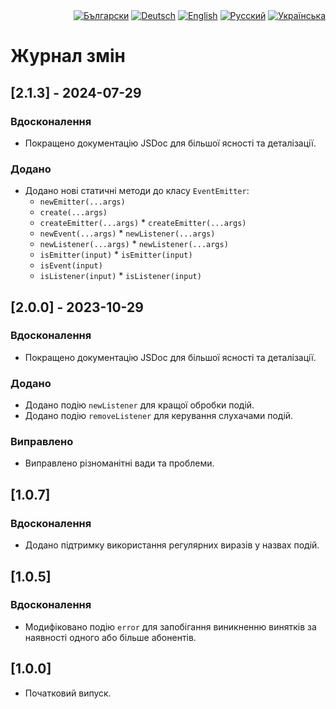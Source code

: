 <div id="locales" align="right">
  <a href="../bg/CHANGELOG.md"><img src="https://img.shields.io/badge/BG-grey?style=flat" alt="Български"></a>
  <a href="../de/CHANGELOG.md"><img src="https://img.shields.io/badge/DE-grey?style=flat" alt="Deutsch"></a>
  <a href="../en/CHANGELOG.md"><img src="https://img.shields.io/badge/EN-grey?style=flat" alt="English"></a>
  <a href="../ru/CHANGELOG.md"><img src="https://img.shields.io/badge/RU-grey?style=flat" alt="Русский"></a>
  <a href="../uk/CHANGELOG.md"><img src="https://img.shields.io/badge/UK-blue?style=flat" alt="Українська"></a>
</div>


# Журнал змін


## [2.1.3] - 2024-07-29

### Вдосконалення
* Покращено документацію JSDoc для більшої ясності та деталізації.

### Додано
* Додано нові статичні методи до класу `EventEmitter`:
  * `newEmitter(...args)`
  * `create(...args)`
  * `createEmitter(...args)` * `createEmitter(...args)`
  * `newEvent(...args)` * `newListener(...args)`
  * `newListener(...args)` * `newListener(...args)`
  * `isEmitter(input)` * `isEmitter(input)`
  * `isEvent(input)`
  * `isListener(input)` * `isListener(input)`


## [2.0.0] - 2023-10-29

### Вдосконалення
* Покращено документацію JSDoc для більшої ясності та деталізації.

### Додано
* Додано подію `newListener` для кращої обробки подій.
* Додано подію `removeListener` для керування слухачами подій.

### Виправлено
* Виправлено різноманітні вади та проблеми.


## [1.0.7]

### Вдосконалення
* Додано підтримку використання регулярних виразів у назвах подій.


## [1.0.5]

### Вдосконалення
* Модифіковано подію `error` для запобігання виникненню винятків за наявності одного або більше абонентів.


## [1.0.0]

* Початковий випуск.